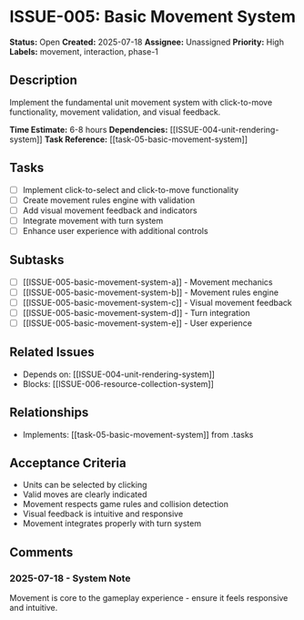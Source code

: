 # ISSUE-005: Basic Movement System

**Status:** Open
**Created:** 2025-07-18
**Assignee:** Unassigned
**Priority:** High
**Labels:** movement, interaction, phase-1

## Description
Implement the fundamental unit movement system with click-to-move functionality, movement validation, and visual feedback.

**Time Estimate:** 6-8 hours
**Dependencies:** [[ISSUE-004-unit-rendering-system]]
**Task Reference:** [[task-05-basic-movement-system]]

## Tasks
- [ ] Implement click-to-select and click-to-move functionality
- [ ] Create movement rules engine with validation
- [ ] Add visual movement feedback and indicators
- [ ] Integrate movement with turn system
- [ ] Enhance user experience with additional controls

## Subtasks
- [ ] [[ISSUE-005-basic-movement-system-a]] - Movement mechanics
- [ ] [[ISSUE-005-basic-movement-system-b]] - Movement rules engine
- [ ] [[ISSUE-005-basic-movement-system-c]] - Visual movement feedback
- [ ] [[ISSUE-005-basic-movement-system-d]] - Turn integration
- [ ] [[ISSUE-005-basic-movement-system-e]] - User experience

## Related Issues
- Depends on: [[ISSUE-004-unit-rendering-system]]
- Blocks: [[ISSUE-006-resource-collection-system]]

## Relationships
- Implements: [[task-05-basic-movement-system]] from .tasks

## Acceptance Criteria
- Units can be selected by clicking
- Valid moves are clearly indicated
- Movement respects game rules and collision detection
- Visual feedback is intuitive and responsive
- Movement integrates properly with turn system

## Comments
### 2025-07-18 - System Note
Movement is core to the gameplay experience - ensure it feels responsive and intuitive.